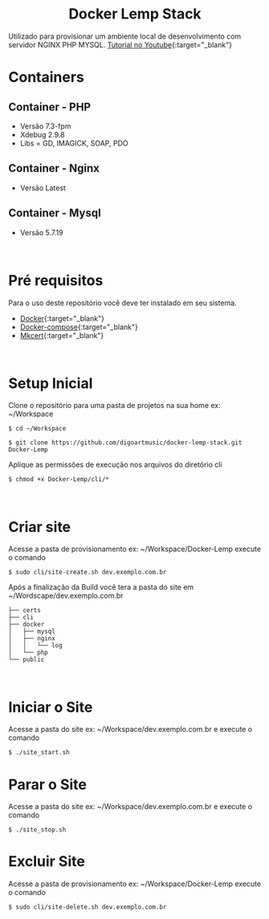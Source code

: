 <h1 align="center">Docker Lemp Stack</h1>

Utilizado para provisionar um ambiente local de desenvolvimento com servidor NGINX PHP MYSQL.
[Tutorial no Youtube](https://youtu.be/ZMP8dhkPiF0){:target="_blank"}

# Containers

## Container - PHP
- Versão 7.3-fpm
- Xdebug 2.9.8
- Libs = GD, IMAGICK, SOAP, PDO

## Container - Nginx
- Versão Latest

## Container - Mysql
- Versão 5.7.19

<br/>

# Pré requisitos 
<p> Para o uso deste repositório você deve ter instalado em seu sistema.</p>

- [Docker](https://www.docker.com/){:target="_blank"}
- [Docker-compose](https://github.com/docker/compose){:target="_blank"}
- [Mkcert](https://github.com/FiloSottile/mkcert){:target="_blank"}

<br/>

# Setup Inicial

<p>Clone o repositório para uma pasta de projetos na sua home ex: ~/Workspace</p>

```
$ cd ~/Workspace

$ git clone https://github.com/digoartmusic/docker-lemp-stack.git Docker-Lemp
```

<p>Aplique as permissões de execução nos arquivos do diretório cli</p>

```
$ chmod +x Docker-Lemp/cli/*
```

<br/>

# Criar site
<p>Acesse a pasta de provisionamento ex: ~/Workspace/Docker-Lemp execute o comando</p>

```
$ sudo cli/site-create.sh dev.exemplo.com.br
```

<p> Após a finalização da Build você tera a pasta do site em ~/Wordscape/dev.exemplo.com.br</p>

```
├── certs
├── cli
├── docker
│   ├── mysql
│   ├── nginx
│   │   └── log
│   └── php
└── public
```

<br/>

# Iniciar o Site
<p>Acesse a pasta do site ex: ~/Workspace/dev.exemplo.com.br e execute o comando</p>

```
$ ./site_start.sh
```

# Parar o Site
<p>Acesse a pasta do site ex: ~/Workspace/dev.exemplo.com.br e execute o comando</p>

```
$ ./site_stop.sh
```

# Excluir Site
<p>Acesse a pasta de provisionamento ex: ~/Workspace/Docker-Lemp execute o comando</p>

```
$ sudo cli/site-delete.sh dev.exemplo.com.br
```
